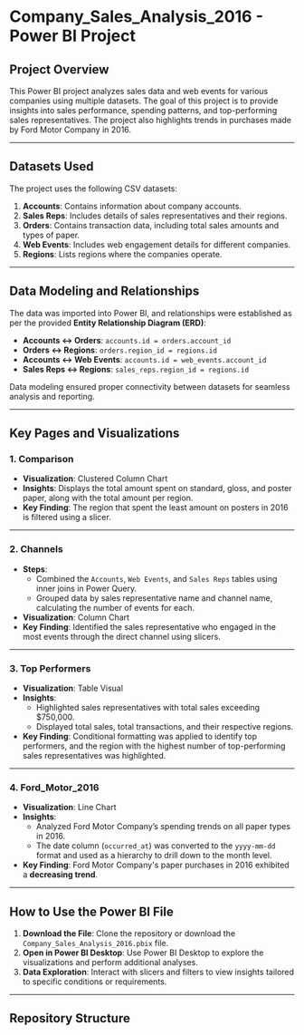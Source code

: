 # Company_Sales_Analysis_2016 - Power BI Project
## Project Overview
This Power BI project analyzes sales data and web events for various companies using multiple datasets. The goal of this project is to provide insights into sales performance, spending patterns, and top-performing sales representatives. The project also highlights trends in purchases made by Ford Motor Company in 2016.

---

## Datasets Used
The project uses the following CSV datasets:
1. **Accounts**: Contains information about company accounts.
2. **Sales Reps**: Includes details of sales representatives and their regions.
3. **Orders**: Contains transaction data, including total sales amounts and types of paper.
4. **Web Events**: Includes web engagement details for different companies.
5. **Regions**: Lists regions where the companies operate.

---

## Data Modeling and Relationships
The data was imported into Power BI, and relationships were established as per the provided **Entity Relationship Diagram (ERD)**:
- **Accounts ↔ Orders**: `accounts.id = orders.account_id`
- **Orders ↔ Regions**: `orders.region_id = regions.id`
- **Accounts ↔ Web Events**: `accounts.id = web_events.account_id`
- **Sales Reps ↔ Regions**: `sales_reps.region_id = regions.id`

Data modeling ensured proper connectivity between datasets for seamless analysis and reporting.

---

## Key Pages and Visualizations
### 1. **Comparison**
   - **Visualization**: Clustered Column Chart
   - **Insights**: Displays the total amount spent on standard, gloss, and poster paper, along with the total amount per region.
   - **Key Finding**: The region that spent the least amount on posters in 2016 is filtered using a slicer.

---

### 2. **Channels**
   - **Steps**:
     - Combined the `Accounts`, `Web Events`, and `Sales Reps` tables using inner joins in Power Query.
     - Grouped data by sales representative name and channel name, calculating the number of events for each.
   - **Visualization**: Column Chart
   - **Key Finding**: Identified the sales representative who engaged in the most events through the direct channel using slicers.

---

### 3. **Top Performers**
   - **Visualization**: Table Visual
   - **Insights**:
     - Highlighted sales representatives with total sales exceeding $750,000.
     - Displayed total sales, total transactions, and their respective regions.
   - **Key Finding**: Conditional formatting was applied to identify top performers, and the region with the highest number of top-performing sales representatives was highlighted.

---

### 4. **Ford_Motor_2016**
   - **Visualization**: Line Chart
   - **Insights**:
     - Analyzed Ford Motor Company’s spending trends on all paper types in 2016.
     - The date column (`occurred_at`) was converted to the `yyyy-mm-dd` format and used as a hierarchy to drill down to the month level.
   - **Key Finding**: Ford Motor Company's paper purchases in 2016 exhibited a **decreasing trend**.

---

## How to Use the Power BI File
1. **Download the File**: Clone the repository or download the `Company_Sales_Analysis_2016.pbix` file.
2. **Open in Power BI Desktop**: Use Power BI Desktop to explore the visualizations and perform additional analyses.
3. **Data Exploration**: Interact with slicers and filters to view insights tailored to specific conditions or requirements.

---

## Repository Structure
